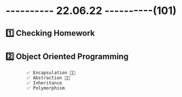 # ---------- 22.06.22 ----------(101)

## 1️⃣ Checking Homework

## 2️⃣ Object Oriented Programming

            ✅ Encapsulation 👍🏻
            ✅ Abstraction 👍🏻
            ✅ Inheritance
            ✅ Polymorphism
